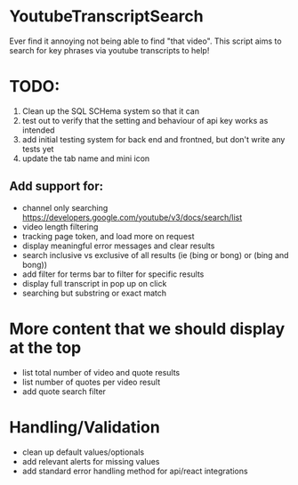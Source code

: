 # YoutubeTranscriptSearch
Ever find it annoying not being able to find "that video". This script aims to search for key phrases via youtube transcripts to help!


# TODO:
1. Clean up the SQL SCHema system so that it can 
2. test out to verify that the setting and behaviour of api key works as intended
2. add initial testing system for back end and frontned, but don't write any tests yet
3. update the tab name and mini icon

## Add support for:
- channel only searching https://developers.google.com/youtube/v3/docs/search/list
- video length filtering
- tracking page token, and load more on request
- display meaningful error messages and clear results 
- search inclusive vs exclusive of all results (ie (bing or bong) or (bing and bong))
- add filter for terms bar to filter for specific results    
- display full transcript in pop up on click 
- searching but substring or exact match

# More content that we should display at the top
- list total number of video and quote results
- list number of quotes per video result
- add quote search filter

# Handling/Validation
- clean up default values/optionals
- add relevant alerts for missing values
- add standard error handling method for api/react integrations